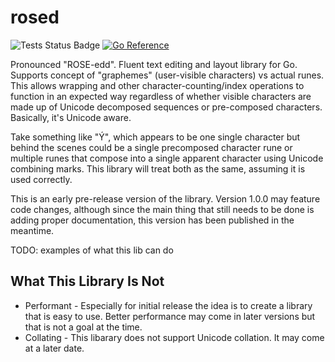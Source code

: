 rosed
=====

![Tests Status Badge](https://github.com/dekarrin/rosed/actions/workflows/tests.yml/badge.svg?branch=main&event=push)
[![Go Reference](https://pkg.go.dev/badge/github.com/dekarrin/rosed.svg)](https://pkg.go.dev/github.com/dekarrin/rosed)

Pronounced "ROSE-edd". Fluent text editing and layout library for Go. Supports
concept of "graphemes" (user-visible characters) vs actual runes. This allows
wrapping and other character-counting/index operations to function in an
expected way regardless of whether visible characters are made up of Unicode
decomposed sequences or pre-composed characters. Basically, it's Unicode aware.

Take something like "Ý", which appears to be one single character but behind the
scenes could be a single precomposed character rune or multiple runes that
compose into a single apparent character using Unicode combining marks. This
library will treat both as the same, assuming it is used correctly.

This is an early pre-release version of the library. Version 1.0.0 may feature
code changes, although since the main thing that still needs to be done is
adding proper documentation, this version has been published in the meantime.

TODO: examples of what this lib can do

## What This Library Is Not

* Performant - Especially for initial release the idea is to create a library
that is easy to use. Better performance may come in later versions but that is
not a goal at the time.
* Collating - This libarary does not support Unicode collation. It may come at
a later date.
